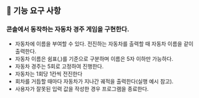 ## 🎯 기능 요구 사항

### 콘솔에서 동작하는 자동차 경주 게임을 구현한다.

- 자동차에 이름을 부여할 수 있다. 전진하는 자동차를 출력할 때 자동차 이름을 같이 출력한다.
- 자동차 이름은 쉼표(,)를 기준으로 구분하며 이름은 5자 이하만 가능하다.
- 자동차 경주는 5회로 고정하여 진행한다.
- 자동차는 1회당 1칸씩 전진한다
- 회차를 거듭할 때마다 자동차가 지나간 궤적을 출력한다(실행 예시 참고).
- 사용자가 잘못된 입력 값을 작성한 경우 프로그램을 종료한다.
